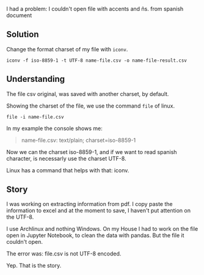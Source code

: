 I had a problem: I couldn't open file with accents and ñs. from spanish document 

## Solution
Change the format charset of my file with `iconv`.

    iconv -f iso-8859-1 -t UTF-8 name-file.csv -o name-file-result.csv

## Understanding
The file csv original, was saved with another charset, by default. 

Showing the charset of the file, we use the command `file` of linux. 

    file -i name-file.csv

In my example the console shows me: 
  
> name-file.csv: text/plain; charset=iso-8859-1

Now we can the charset iso-8859-1, and if we want to read spanish character,  is
necessarly use the charset UTF-8.

Linux has a command that helps with that: iconv.

## Story
I was working on extracting information from pdf. I copy paste the information to
excel and at the moment to save, I haven't put attention on the UTF-8. 

I use Archlinux and nothing Windows. On my House I had to work on the file open in
Jupyter Notebook, to clean the data with pandas. But the file it couldn't open. 

The error was: file.csv is not UTF-8 encoded. 

Yep. That is the story. 


